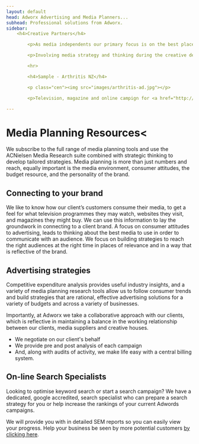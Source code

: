 ```yaml
---
layout: default
head: Adworx Advertising and Media Planners...
subhead: Professional solutions from Adworx.
sidebar:
    <h4>Creative Partners</h4>

        <p>As media independents our primary focus is on the best placement advice for our clients, but we also work closely with a variety of creative designers should you need to engage a creative partner or develop a creative strategy. We are happy to work in collaboration with relationships you may already have.</p>

        <p>Involving media strategy and thinking during the creative development process can save both budget and time.</p>

        <hr>

        <h4>Sample - Arthritis NZ</h4>

        <p class="cen"><img src="images/arthritis-ad.jpg"></p>

        <p>Television, magazine and online campign for <a href="http://www.arthritis.org.nz">Arthritis NZ</a> to promote their services.</p>

---
```



# Media Planning Resources<

We subscribe to the full range of media planning tools and use the ACNielsen Media Research suite combined with strategic thinking to develop tailored strategies. Media planning is more than just numbers and reach, equally important is the media environment, consumer attitudes, the budget resource, and the personality of the brand.

## Connecting to your brand

We like to know how our client’s customers consume their media, to get a feel for what television programmes they may watch, websites they visit, and magazines they might buy. We can use this information to lay the groundwork in connecting to a client brand. A focus on consumer attitudes to advertising, leads to thinking about the best media to use in order to communicate with an audience. We focus on building strategies to reach the right audiences at the right time in places of relevance and in a way that is reflective of the brand.

## Advertising strategies

Competitive expenditure analysis provides useful industry insights, and a variety of media planning research tools allow us to follow consumer trends and build strategies that are rational, effective advertising solutions for a variety of budgets and across a variety of businesses.

Importantly, at Adworx we take a collaborative approach with our clients, which is reflective in maintaining a balance in the working relationship between our clients, media suppliers and creative houses.

* We negotiate on our client&#39;s behalf
* We provide pre and post analysis of each campaign
* And, along with audits of activity, we make life easy with a central billing system.

## On-line Search Specialists

Looking to optimise keyword search or start a search campaign? We have a dedicated, google accredited, search specialist who can prepare a search strategy for you or help increase the rankings of your current Adwords campaigns.

We will provide you with in detailed SEM reports so you can easily view your progress. Help your business be seen by more potential customers <a href="mailto:gwyn@adworx.co.nz?subject=Adwords campaign enquiry">by clicking here</a>.

